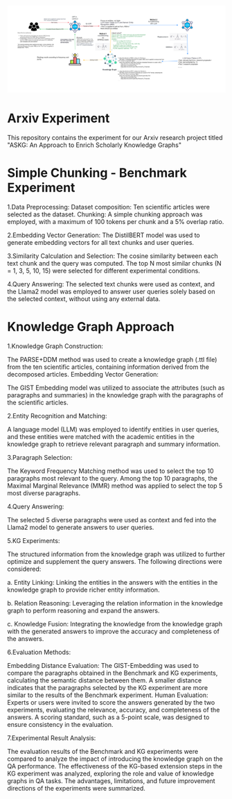 ![Experiment_Pipeline](docs/Experiment_Pipeline.png)

# Arxiv Experiment

This repository contains the experiment for our Arxiv research project titled "ASKG: An Approach to Enrich Scholarly Knowledge Graphs"

# Simple Chunking - Benchmark Experiment
1.Data Preprocessing:
Dataset composition: Ten scientific articles were selected as the dataset.
Chunking: A simple chunking approach was employed, with a maximum of 100 tokens per chunk and a 5% overlap ratio.

2.Embedding Vector Generation:
The DistilBERT model was used to generate embedding vectors for all text chunks and user queries.

3.Similarity Calculation and Selection:
The cosine similarity between each text chunk and the query was computed. The top N most similar chunks (N = 1, 3, 5, 10, 15) were selected for different experimental conditions.

4.Query Answering:
The selected text chunks were used as context, and the Llama2 model was employed to answer user queries solely based on the selected context, without using any external data.

# Knowledge Graph Approach
1.Knowledge Graph Construction:

The PARSE+DDM method was used to create a knowledge graph (.ttl file) from the ten scientific articles, containing information derived from the decomposed articles.
Embedding Vector Generation:

The GIST Embedding model was utilized to associate the attributes (such as paragraphs and summaries) in the knowledge graph with the paragraphs of the scientific articles.

2.Entity Recognition and Matching:

A language model (LLM) was employed to identify entities in user queries, and these entities were matched with the academic entities in the knowledge graph to retrieve relevant paragraph and summary information.

3.Paragraph Selection:

The Keyword Frequency Matching method was used to select the top 10 paragraphs most relevant to the query.
Among the top 10 paragraphs, the Maximal Marginal Relevance (MMR) method was applied to select the top 5 most diverse paragraphs.

4.Query Answering:

The selected 5 diverse paragraphs were used as context and fed into the Llama2 model to generate answers to user queries.

5.KG Experiments:

The structured information from the knowledge graph was utilized to further optimize and supplement the query answers. The following directions were considered:

a. Entity Linking: Linking the entities in the answers with the entities in the knowledge graph to provide richer entity information.

b. Relation Reasoning: Leveraging the relation information in the knowledge graph to perform reasoning and expand the answers.

c. Knowledge Fusion: Integrating the knowledge from the knowledge graph with the generated answers to improve the accuracy and completeness of the answers.

6.Evaluation Methods:

Embedding Distance Evaluation: The GIST-Embedding was used to compare the paragraphs obtained in the Benchmark and KG experiments, calculating the semantic distance between them. A smaller distance indicates that the paragraphs selected by the KG experiment are more similar to the results of the Benchmark experiment.
Human Evaluation: Experts or users were invited to score the answers generated by the two experiments, evaluating the relevance, accuracy, and completeness of the answers. A scoring standard, such as a 5-point scale, was designed to ensure consistency in the evaluation.

7.Experimental Result Analysis:

The evaluation results of the Benchmark and KG experiments were compared to analyze the impact of introducing the knowledge graph on the QA performance.
The effectiveness of the KG-based extension steps in the KG experiment was analyzed, exploring the role and value of knowledge graphs in QA tasks.
The advantages, limitations, and future improvement directions of the experiments were summarized.

